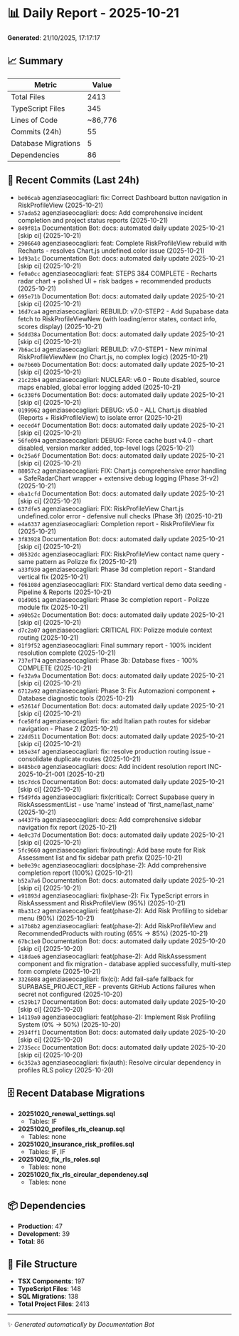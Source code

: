 # 📊 Daily Report - 2025-10-21

**Generated**: 21/10/2025, 17:17:17

## 📈 Summary

| Metric | Value |
|--------|-------|
| Total Files | 2413 |
| TypeScript Files | 345 |
| Lines of Code | ~86,776 |
| Commits (24h) | 55 |
| Database Migrations | 5 |
| Dependencies | 86 |

## 📝 Recent Commits (Last 24h)

- `be06cab` agenziaseocagliari: fix: Correct Dashboard button navigation in RiskProfileView (2025-10-21)
- `57ada52` agenziaseocagliari: docs: Add comprehensive incident completion and project status reports (2025-10-21)
- `849f81a` Documentation Bot: docs: automated daily update 2025-10-21 [skip ci] (2025-10-21)
- `2906640` agenziaseocagliari: feat: Complete RiskProfileView rebuild with Recharts - resolves Chart.js undefined.color issue (2025-10-21)
- `1d93a1c` Documentation Bot: docs: automated daily update 2025-10-21 [skip ci] (2025-10-21)
- `fe0a0cc` agenziaseocagliari: feat: STEPS 3&4 COMPLETE - Recharts radar chart + polished UI + risk badges + recommended products (2025-10-21)
- `695e71b` Documentation Bot: docs: automated daily update 2025-10-21 [skip ci] (2025-10-21)
- `16d7ca4` agenziaseocagliari: REBUILD: v7.0-STEP2 - Add Supabase data fetch to RiskProfileViewNew (with loading/error states, contact info, scores display) (2025-10-21)
- `5ddd38a` Documentation Bot: docs: automated daily update 2025-10-21 [skip ci] (2025-10-21)
- `7b6ac1d` agenziaseocagliari: REBUILD: v7.0-STEP1 - New minimal RiskProfileViewNew (no Chart.js, no complex logic) (2025-10-21)
- `0e7b60b` Documentation Bot: docs: automated daily update 2025-10-21 [skip ci] (2025-10-21)
- `21c23b4` agenziaseocagliari: NUCLEAR: v6.0 - Route disabled, source maps enabled, global error logging added (2025-10-21)
- `6c338f6` Documentation Bot: docs: automated daily update 2025-10-21 [skip ci] (2025-10-21)
- `0199962` agenziaseocagliari: DEBUG: v5.0 - ALL Chart.js disabled (Reports + RiskProfileView) to isolate error (2025-10-21)
- `eeced4f` Documentation Bot: docs: automated daily update 2025-10-21 [skip ci] (2025-10-21)
- `56fe094` agenziaseocagliari: DEBUG: Force cache bust v4.0 - chart disabled, version marker added, top-level logs (2025-10-21)
- `0c25a6f` Documentation Bot: docs: automated daily update 2025-10-21 [skip ci] (2025-10-21)
- `88057c2` agenziaseocagliari: FIX: Chart.js comprehensive error handling + SafeRadarChart wrapper + extensive debug logging (Phase 3f-v2) (2025-10-21)
- `eba1cfd` Documentation Bot: docs: automated daily update 2025-10-21 [skip ci] (2025-10-21)
- `637dfe5` agenziaseocagliari: FIX: RiskProfileView Chart.js undefined.color error - defensive null checks (Phase 3f) (2025-10-21)
- `e4a6337` agenziaseocagliari: Completion report - RiskProfileView fix (2025-10-21)
- `3f83928` Documentation Bot: docs: automated daily update 2025-10-21 [skip ci] (2025-10-21)
- `d0532dc` agenziaseocagliari: FIX: RiskProfileView contact name query - same pattern as Polizze fix (2025-10-21)
- `a33f930` agenziaseocagliari: Phase 3d completion report - Standard vertical fix (2025-10-21)
- `f06108d` agenziaseocagliari: FIX: Standard vertical demo data seeding - Pipeline & Reports (2025-10-21)
- `01d9051` agenziaseocagliari: Phase 3c completion report - Polizze module fix (2025-10-21)
- `a90b52c` Documentation Bot: docs: automated daily update 2025-10-21 [skip ci] (2025-10-21)
- `d7c2a07` agenziaseocagliari: CRITICAL FIX: Polizze module context routing (2025-10-21)
- `81f9f52` agenziaseocagliari: Final summary report - 100% incident resolution complete (2025-10-21)
- `737ef74` agenziaseocagliari: Phase 3b: Database fixes - 100% COMPLETE (2025-10-21)
- `fe32a9a` Documentation Bot: docs: automated daily update 2025-10-21 [skip ci] (2025-10-21)
- `6712a92` agenziaseocagliari: Phase 3: Fix Automazioni component + Database diagnostic tools (2025-10-21)
- `e52614f` Documentation Bot: docs: automated daily update 2025-10-21 [skip ci] (2025-10-21)
- `fce50fd` agenziaseocagliari: fix: add Italian path routes for sidebar navigation - Phase 2 (2025-10-21)
- `22dd511` Documentation Bot: docs: automated daily update 2025-10-21 [skip ci] (2025-10-21)
- `165e34f` agenziaseocagliari: fix: resolve production routing issue - consolidate duplicate routes (2025-10-21)
- `8485bc0` agenziaseocagliari: docs: Add incident resolution report INC-2025-10-21-001 (2025-10-21)
- `b5c7dc6` Documentation Bot: docs: automated daily update 2025-10-21 [skip ci] (2025-10-21)
- `f5d9fda` agenziaseocagliari: fix(critical): Correct Supabase query in RiskAssessmentList - use 'name' instead of 'first_name/last_name' (2025-10-21)
- `a4437fb` agenziaseocagliari: docs: Add comprehensive sidebar navigation fix report (2025-10-21)
- `4e0c37d` Documentation Bot: docs: automated daily update 2025-10-21 [skip ci] (2025-10-21)
- `5fc9660` agenziaseocagliari: fix(routing): Add base route for Risk Assessment list and fix sidebar path prefix (2025-10-21)
- `be0e39c` agenziaseocagliari: docs(phase-2): Add comprehensive completion report (100%) (2025-10-21)
- `b52a7a6` Documentation Bot: docs: automated daily update 2025-10-21 [skip ci] (2025-10-21)
- `e91893d` agenziaseocagliari: fix(phase-2): Fix TypeScript errors in RiskAssessment and RiskProfileView (95%) (2025-10-21)
- `8ba31c2` agenziaseocagliari: feat(phase-2): Add Risk Profiling to sidebar menu (90%) (2025-10-21)
- `a17b8b2` agenziaseocagliari: feat(phase-2): Add RiskProfileView and RecommendedProducts with routing (65% → 85%) (2025-10-21)
- `67bc1e0` Documentation Bot: docs: automated daily update 2025-10-20 [skip ci] (2025-10-20)
- `418dae6` agenziaseocagliari: feat(phase-2): Add RiskAssessment component and fix migration - database applied successfully, multi-step form complete (2025-10-21)
- `3326808` agenziaseocagliari: fix(ci): Add fail-safe fallback for SUPABASE_PROJECT_REF - prevents GitHub Actions failures when secret not configured (2025-10-20)
- `c529b17` Documentation Bot: docs: automated daily update 2025-10-20 [skip ci] (2025-10-20)
- `14119a0` agenziaseocagliari: feat(phase-2): Implement Risk Profiling System (0% → 50%) (2025-10-20)
- `2934ff1` Documentation Bot: docs: automated daily update 2025-10-20 [skip ci] (2025-10-20)
- `2735ecc` Documentation Bot: docs: automated daily update 2025-10-20 [skip ci] (2025-10-20)
- `6c352a3` agenziaseocagliari: fix(auth): Resolve circular dependency in profiles RLS policy (2025-10-20)

## 🗄️ Recent Database Migrations

- **20251020_renewal_settings.sql**
  - Tables: IF
- **20251020_profiles_rls_cleanup.sql**
  - Tables: none
- **20251020_insurance_risk_profiles.sql**
  - Tables: IF, IF
- **20251020_fix_rls_roles.sql**
  - Tables: none
- **20251020_fix_rls_circular_dependency.sql**
  - Tables: none

## 📦 Dependencies

- **Production**: 47
- **Development**: 39
- **Total**: 86

## 📁 File Structure

- **TSX Components**: 197
- **TypeScript Files**: 148
- **SQL Migrations**: 138
- **Total Project Files**: 2413

---
✨ *Generated automatically by Documentation Bot*
